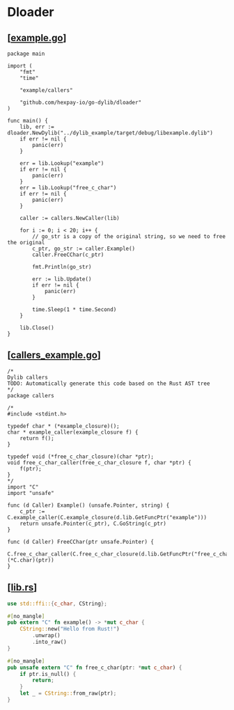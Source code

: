 # Dloader

## [[example.go](https://github.com/hexpay-io/go-dylib/blob/main/example/example.go)]
```golang
package main

import (
	"fmt"
	"time"

	"example/callers"

	"github.com/hexpay-io/go-dylib/dloader"
)

func main() {
	lib, err := dloader.NewDylib("../dylib_example/target/debug/libexample.dylib")
	if err != nil {
		panic(err)
	}

	err = lib.Lookup("example")
	if err != nil {
		panic(err)
	}
	err = lib.Lookup("free_c_char")
	if err != nil {
		panic(err)
	}

	caller := callers.NewCaller(lib)

	for i := 0; i < 20; i++ {
		// go_str is a copy of the original string, so we need to free the original
		c_ptr, go_str := caller.Example()
		caller.FreeCChar(c_ptr)

		fmt.Println(go_str)

		err := lib.Update()
		if err != nil {
			panic(err)
		}

		time.Sleep(1 * time.Second)
	}

	lib.Close()
}

```

## [[callers_example.go](https://github.com/hexpay-io/go-dylib/blob/main/example/callers/callers.go)]
```golang
/*
Dylib callers
TODO: Automatically generate this code based on the Rust AST tree
*/
package callers

/*
#include <stdint.h>

typedef char * (*example_closure)();
char * example_caller(example_closure f) {
	return f();
}

typedef void (*free_c_char_closure)(char *ptr);
void free_c_char_caller(free_c_char_closure f, char *ptr) {
	f(ptr);
}
*/
import "C"
import "unsafe"

func (d Caller) Example() (unsafe.Pointer, string) {
	c_ptr := C.example_caller(C.example_closure(d.lib.GetFuncPtr("example")))
	return unsafe.Pointer(c_ptr), C.GoString(c_ptr)
}

func (d Caller) FreeCChar(ptr unsafe.Pointer) {
	C.free_c_char_caller(C.free_c_char_closure(d.lib.GetFuncPtr("free_c_char")), (*C.char)(ptr))
}
```

## [[lib.rs](https://github.com/hexpay-io/go-dylib/blob/main/dylib_example/src/lib.rs)]
```rust
use std::ffi::{c_char, CString};

#[no_mangle]
pub extern "C" fn example() -> *mut c_char {
    CString::new("Hello from Rust!")
        .unwrap()
        .into_raw()
}

#[no_mangle]
pub unsafe extern "C" fn free_c_char(ptr: *mut c_char) {
    if ptr.is_null() {
        return;
    }
    let _ = CString::from_raw(ptr);
}
```